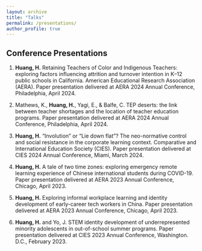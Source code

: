```yaml
---
layout: archive
title: "Talks"
permalink: /presentations/
author_profile: true
---
```


Conference Presentations
------------------------
1. **Huang, H.** Retaining Teachers of Color and Indigenous Teachers: exploring factors influencing attrition and turnover intention in K–12 public schools in California. American Educational Research Association (AERA). Paper presentation delivered at AERA 2024 Annual Conference, Philadelphia, April 2024.

2. Mathews, K., **Huang, H.**, Yagi, E., & Balfe, C. TEP deserts: the link between teacher shortages and the location of teacher education programs. Paper presentation delivered at AERA 2024 Annual Conference, Philadelphia, April 2024.

3. **Huang, H.** “Involution” or “Lie down flat”? The neo-normative control and social resistance in the corporate learning context. Comparative and International Education Society (CIES). Paper presentation delivered at CIES 2024 Annual Conference, Miami, March 2024.

4. **Huang, H.** A tale of two time zones: exploring emergency remote learning experience of Chinese international students during COVID-19. Paper presentation delivered at AERA 2023 Annual Conference, Chicago, April 2023.

5. **Huang, H.** Exploring informal workplace learning and identity development of early-career tech workers in China. Paper presentation delivered at AERA 2023 Annual Conference, Chicago, April 2023.

6. **Huang, H.** and Yo, J. STEM identity development of underrepresented minority adolescents in out-of-school summer programs. Paper presentation delivered at CIES 2023 Annual Conference, Washington. D.C., February 2023.